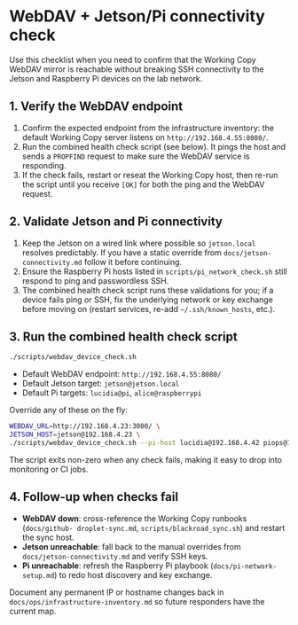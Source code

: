 # WebDAV + Jetson/Pi connectivity check

Use this checklist when you need to confirm that the Working Copy WebDAV mirror
is reachable without breaking SSH connectivity to the Jetson and Raspberry Pi
devices on the lab network.

## 1. Verify the WebDAV endpoint

1. Confirm the expected endpoint from the infrastructure inventory: the default
   Working Copy server listens on `http://192.168.4.55:8080/`.
2. Run the combined health check script (see below). It pings the host and sends
   a `PROPFIND` request to make sure the WebDAV service is responding.
3. If the check fails, restart or reseat the Working Copy host, then re-run the
   script until you receive `[OK]` for both the ping and the WebDAV request.

## 2. Validate Jetson and Pi connectivity

1. Keep the Jetson on a wired link where possible so `jetson.local` resolves
   predictably. If you have a static override from `docs/jetson-connectivity.md`
   follow it before continuing.
2. Ensure the Raspberry Pi hosts listed in `scripts/pi_network_check.sh` still
   respond to ping and passwordless SSH.
3. The combined health check script runs these validations for you; if a device
   fails ping or SSH, fix the underlying network or key exchange before moving
   on (restart services, re-add `~/.ssh/known_hosts`, etc.).

## 3. Run the combined health check script

```sh
./scripts/webdav_device_check.sh
```

- Default WebDAV endpoint: `http://192.168.4.55:8080/`
- Default Jetson target: `jetson@jetson.local`
- Default Pi targets: `lucidia@pi`, `alice@raspberrypi`

Override any of these on the fly:

```sh
WEBDAV_URL=http://192.168.4.23:3000/ \
JETSON_HOST=jetson@192.168.4.23 \
./scripts/webdav_device_check.sh --pi-host lucidia@192.168.4.42 piops@192.168.4.44
```

The script exits non-zero when any check fails, making it easy to drop into
monitoring or CI jobs.

## 4. Follow-up when checks fail

- **WebDAV down**: cross-reference the Working Copy runbooks (`docs/github-
  droplet-sync.md`, `scripts/blackroad_sync.sh`) and restart the sync host.
- **Jetson unreachable**: fall back to the manual overrides from
  `docs/jetson-connectivity.md` and verify SSH keys.
- **Pi unreachable**: refresh the Raspberry Pi playbook (`docs/pi-network-setup.md`)
  to redo host discovery and key exchange.

Document any permanent IP or hostname changes back in
`docs/ops/infrastructure-inventory.md` so future responders have the current map.
